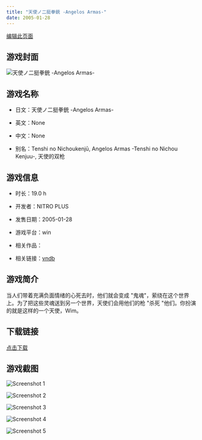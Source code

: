```yaml
---
title: "天使ノ二挺拳銃 -Angelos Armas-"
date: 2005-01-28
---
```

[编辑此页面](https://github.com/ACG-3/ADV3-source/blob/main/source/_posts/%E5%A4%A9%E4%BD%BF%E3%83%8E%E4%BA%8C%E6%8C%BA%E6%8B%B3%E9%8A%83%20-Angelos%20Armas-.md)

## 游戏封面

![天使ノ二挺拳銃 -Angelos Armas-](https%3A//pan.timero.xyz/onedrive/img_lib_001/%E5%A4%A9%E4%BD%BF%E3%83%8E%E4%BA%8C%E6%8C%BA%E6%8B%B3%E9%8A%83%20-Angelos%20Armas-_cover.avif)


## 游戏名称

- 日文：天使ノ二挺拳銃 -Angelos Armas-
- 英文：None
- 中文：None

- 别名：Tenshi no Nichoukenjū, Angelos Armas -Tenshi no Nichou Kenjuu-, 天使的双枪


## 游戏信息

- 时长：19.0 h
- 开发者：NITRO PLUS
- 发售日期：2005-01-28
- 游戏平台：win
- 相关作品：

- 相关链接：[vndb](https://vndb.org/v429)


## 游戏简介

当人们带着充满负面情绪的心死去时，他们就会变成 "鬼魂"，萦绕在这个世界上。为了把这些灵魂送到另一个世界，天使们会用他们的枪 "杀死 "他们。你扮演的就是这样的一个天使，Wim。




## 下载链接

[点击下载](https://pan.timero.xyz/onedrive/adv_lib_001/%E5%A4%A9%E4%BD%BF%E3%83%8E%E4%BA%8C%E6%8C%BA%E6%8B%B3%E9%8A%83%20-Angelos%20Armas-)


## 游戏截图


![Screenshot 1](https%3A//pan.timero.xyz/onedrive/img_lib_001/%E5%A4%A9%E4%BD%BF%E3%83%8E%E4%BA%8C%E6%8C%BA%E6%8B%B3%E9%8A%83%20-Angelos%20Armas-_Screenshot_1.avif)

![Screenshot 2](https%3A//pan.timero.xyz/onedrive/img_lib_001/%E5%A4%A9%E4%BD%BF%E3%83%8E%E4%BA%8C%E6%8C%BA%E6%8B%B3%E9%8A%83%20-Angelos%20Armas-_Screenshot_2.avif)

![Screenshot 3](https%3A//pan.timero.xyz/onedrive/img_lib_001/%E5%A4%A9%E4%BD%BF%E3%83%8E%E4%BA%8C%E6%8C%BA%E6%8B%B3%E9%8A%83%20-Angelos%20Armas-_Screenshot_3.avif)

![Screenshot 4](https%3A//pan.timero.xyz/onedrive/img_lib_001/%E5%A4%A9%E4%BD%BF%E3%83%8E%E4%BA%8C%E6%8C%BA%E6%8B%B3%E9%8A%83%20-Angelos%20Armas-_Screenshot_4.avif)

![Screenshot 5](https%3A//pan.timero.xyz/onedrive/img_lib_001/%E5%A4%A9%E4%BD%BF%E3%83%8E%E4%BA%8C%E6%8C%BA%E6%8B%B3%E9%8A%83%20-Angelos%20Armas-_Screenshot_5.avif)

